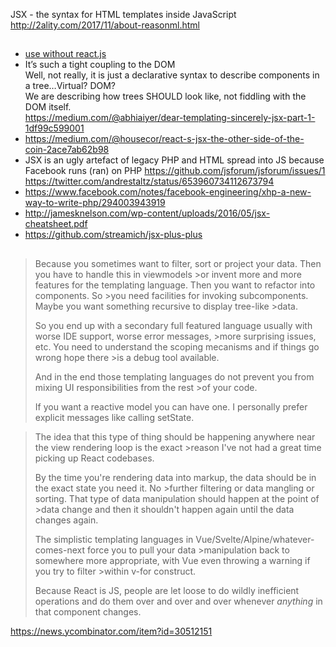 JSX - the syntax for HTML templates inside JavaScript http://2ality.com/2017/11/about-reasonml.html

##

- [use without react.js](http://stackoverflow.com/questions/30430982/can-i-use-jsx-without-react-to-inline-html-in-script/34262983)
- It’s such a tight coupling to the DOM  
  Well, not really, it is just a declarative syntax to describe components in a tree…Virtual? DOM?  
  We are describing how trees SHOULD look like, not fiddling with the DOM itself.  
  https://medium.com/@abhiaiyer/dear-templating-sincerely-jsx-part-1-1df99c599001
- https://medium.com/@housecor/react-s-jsx-the-other-side-of-the-coin-2ace7ab62b98
- JSX is an ugly artefact of legacy PHP and HTML spread into JS because Facebook runs (ran) on PHP https://github.com/jsforum/jsforum/issues/1 https://twitter.com/andrestaltz/status/653960734112673794
- https://www.facebook.com/notes/facebook-engineering/xhp-a-new-way-to-write-php/294003943919
- http://jamesknelson.com/wp-content/uploads/2016/05/jsx-cheatsheet.pdf
- https://github.com/streamich/jsx-plus-plus

##

> Because you sometimes want to filter, sort or project your data. Then you have to handle this in viewmodels >or invent more and more features for the templating language. Then you want to refactor into components. So >you need facilities for invoking subcomponents. Maybe you want something recursive to display tree-like >data.
>
> So you end up with a secondary full featured language usually with worse IDE support, worse error messages, >more surprising issues, etc. You need to understand the scoping mecanisms and if things go wrong hope there >is a debug tool available.
>
> And in the end those templating languages do not prevent you from mixing UI responsibilities from the rest >of your code.
>
> If you want a reactive model you can have one. I personally prefer explicit messages like calling setState.

> The idea that this type of thing should be happening anywhere near the view rendering loop is the exact >reason I've not had a great time picking up React codebases.
>
> By the time you're rendering data into markup, the data should be in the exact state you need it. No >further filtering or data mangling or sorting. That type of data manipulation should happen at the point of >data change and then it shouldn't happen again until the data changes again.
>
> The simplistic templating languages in Vue/Svelte/Alpine/whatever-comes-next force you to pull your data >manipulation back to somewhere more appropriate, with Vue even throwing a warning if you try to filter >within v-for construct.
>
> Because React is JS, people are let loose to do wildly inefficient operations and do them over and over and over whenever _anything_ in that component changes.

https://news.ycombinator.com/item?id=30512151
